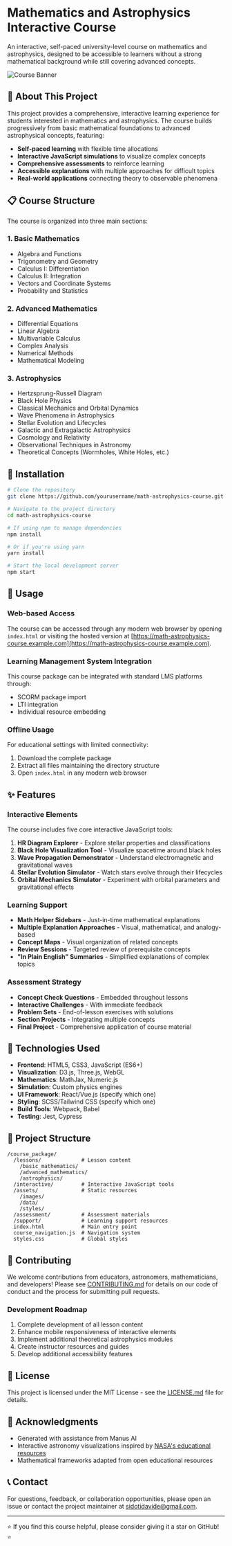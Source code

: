 # Mathematics and Astrophysics Interactive Course

An interactive, self-paced university-level course on mathematics and astrophysics, designed to be accessible to learners without a strong mathematical background while still covering advanced concepts.

![Course Banner](assets/images/course_banner.png)

## 🌟 About This Project

This project provides a comprehensive, interactive learning experience for students interested in mathematics and astrophysics. The course builds progressively from basic mathematical foundations to advanced astrophysical concepts, featuring:

- **Self-paced learning** with flexible time allocations
- **Interactive JavaScript simulations** to visualize complex concepts
- **Comprehensive assessments** to reinforce learning
- **Accessible explanations** with multiple approaches for difficult topics
- **Real-world applications** connecting theory to observable phenomena

## 📋 Course Structure

The course is organized into three main sections:

### 1. Basic Mathematics
- Algebra and Functions
- Trigonometry and Geometry
- Calculus I: Differentiation
- Calculus II: Integration
- Vectors and Coordinate Systems
- Probability and Statistics

### 2. Advanced Mathematics
- Differential Equations
- Linear Algebra
- Multivariable Calculus
- Complex Analysis
- Numerical Methods
- Mathematical Modeling

### 3. Astrophysics
- Hertzsprung-Russell Diagram
- Black Hole Physics
- Classical Mechanics and Orbital Dynamics
- Wave Phenomena in Astrophysics
- Stellar Evolution and Lifecycles
- Galactic and Extragalactic Astrophysics
- Cosmology and Relativity
- Observational Techniques in Astronomy
- Theoretical Concepts (Wormholes, White Holes, etc.)

## 🔧 Installation

```bash
# Clone the repository
git clone https://github.com/yourusername/math-astrophysics-course.git

# Navigate to the project directory
cd math-astrophysics-course

# If using npm to manage dependencies
npm install

# Or if you're using yarn
yarn install

# Start the local development server
npm start
```

## 🚀 Usage

### Web-based Access
The course can be accessed through any modern web browser by opening `index.html` or visiting the hosted version at [https://math-astrophysics-course.example.com](https://math-astrophysics-course.example.com).

### Learning Management System Integration
This course package can be integrated with standard LMS platforms through:
- SCORM package import
- LTI integration
- Individual resource embedding

### Offline Usage
For educational settings with limited connectivity:
1. Download the complete package
2. Extract all files maintaining the directory structure
3. Open `index.html` in any modern web browser

## ✨ Features

### Interactive Elements

The course includes five core interactive JavaScript tools:

1. **HR Diagram Explorer** - Explore stellar properties and classifications
2. **Black Hole Visualization Tool** - Visualize spacetime around black holes
3. **Wave Propagation Demonstrator** - Understand electromagnetic and gravitational waves
4. **Stellar Evolution Simulator** - Watch stars evolve through their lifecycles
5. **Orbital Mechanics Simulator** - Experiment with orbital parameters and gravitational effects

### Learning Support

- **Math Helper Sidebars** - Just-in-time mathematical explanations
- **Multiple Explanation Approaches** - Visual, mathematical, and analogy-based
- **Concept Maps** - Visual organization of related concepts
- **Review Sessions** - Targeted review of prerequisite concepts
- **"In Plain English" Summaries** - Simplified explanations of complex topics

### Assessment Strategy

- **Concept Check Questions** - Embedded throughout lessons
- **Interactive Challenges** - With immediate feedback
- **Problem Sets** - End-of-lesson exercises with solutions
- **Section Projects** - Integrating multiple concepts
- **Final Project** - Comprehensive application of course material

## 🧰 Technologies Used

- **Frontend**: HTML5, CSS3, JavaScript (ES6+)
- **Visualization**: D3.js, Three.js, WebGL
- **Mathematics**: MathJax, Numeric.js
- **Simulation**: Custom physics engines
- **UI Framework**: React/Vue.js (specify which one)
- **Styling**: SCSS/Tailwind CSS (specify which one)
- **Build Tools**: Webpack, Babel
- **Testing**: Jest, Cypress

## 📁 Project Structure

```
/course_package/
  /lessons/             # Lesson content
    /basic_mathematics/
    /advanced_mathematics/
    /astrophysics/
  /interactive/         # Interactive JavaScript tools
  /assets/              # Static resources
    /images/
    /data/
    /styles/
  /assessment/          # Assessment materials
  /support/             # Learning support resources
  index.html            # Main entry point
  course_navigation.js  # Navigation system
  styles.css            # Global styles
```

## 🤝 Contributing

We welcome contributions from educators, astronomers, mathematicians, and developers! Please see [CONTRIBUTING.md](CONTRIBUTING.md) for details on our code of conduct and the process for submitting pull requests.

### Development Roadmap

1. Complete development of all lesson content
2. Enhance mobile responsiveness of interactive elements
3. Implement additional theoretical astrophysics modules
4. Create instructor resources and guides
5. Develop additional accessibility features

## 📝 License

This project is licensed under the MIT License - see the [LICENSE.md](LICENSE.md) file for details.

## 🙏 Acknowledgments

- Generated with assistance from Manus AI
- Interactive astronomy visualizations inspired by [NASA's educational resources](https://www.nasa.gov/education)
- Mathematical frameworks adapted from open educational resources

## 📞 Contact

For questions, feedback, or collaboration opportunities, please open an issue or contact the project maintainer at [sidotidavide@gmail.com](mailto:sidotidavide@gmail.com).

---

⭐ If you find this course helpful, please consider giving it a star on GitHub! ⭐
